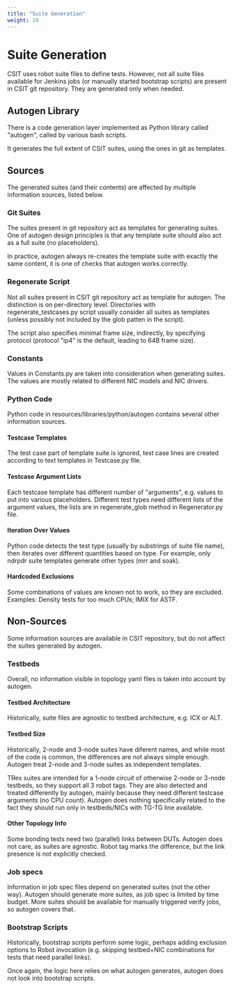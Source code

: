 ```yaml
---
title: "Suite Generation"
weight: 19
---
```


# Suite Generation

CSIT uses robot suite files to define tests.
However, not all suite files available for Jenkins jobs
(or manually started bootstrap scripts) are present in CSIT git repository.
They are generated only when needed.

## Autogen Library

There is a code generation layer implemented as Python library called "autogen",
called by various bash scripts.

It generates the full extent of CSIT suites, using the ones in git as templates.

## Sources

The generated suites (and their contents) are affected by multiple information
sources, listed below.

### Git Suites

The suites present in git repository act as templates for generating suites.
One of autogen design principles is that any template suite should also act
as a full suite (no placeholders).

In practice, autogen always re-creates the template suite with exactly
the same content, it is one of checks that autogen works correctly.

### Regenerate Script

Not all suites present in CSIT git repository act as template for autogen.
The distinction is on per-directory level. Directories with
regenerate_testcases.py script usually consider all suites as templates
(unless possibly not included by the glob patten in the script).

The script also specifies minimal frame size, indirectly, by specifying protocol
(protocol "ip4" is the default, leading to 64B frame size).

### Constants

Values in Constants.py are taken into consideration when generating suites.
The values are mostly related to different NIC models and NIC drivers.

### Python Code

Python code in resources/libraries/python/autogen contains several other
information sources.

#### Testcase Templates

The test case part of template suite is ignored, test case lines
are created according to text templates in Testcase.py file.

#### Testcase Argument Lists

Each testcase template has different number of "arguments", e.g. values
to put into various placeholders. Different test types need different
lists of the argument values, the lists are in regenerate_glob method
in Regenerator.py file.

#### Iteration Over Values

Python code detects the test type (usually by substrings of suite file name),
then iterates over different quantities based on type.
For example, only ndrpdr suite templates generate other types (mrr and soak).

#### Hardcoded Exclusions

Some combinations of values are known not to work, so they are excluded.
Examples: Density tests for too much CPUs; IMIX for ASTF.

## Non-Sources

Some information sources are available in CSIT repository,
but do not affect the suites generated by autogen.

### Testbeds

Overall, no information visible in topology yaml files is taken into account
by autogen.

#### Testbed Architecture

Historically, suite files are agnostic to testbed architecture, e.g. ICX or ALT.

#### Testbed Size

Historically, 2-node and 3-node suites have diferent names, and while
most of the code is common, the differences are not always simple enough.
Autogen treat 2-node and 3-node suites as independent templates.

TRex suites are intended for a 1-node circuit of otherwise 2-node or 3-node
testbeds, so they support all 3 robot tags.
They are also detected and treated differently by autogen,
mainly because they need different testcase arguments (no CPU count).
Autogen does nothing specifically related to the fact they should run
only in testbeds/NICs with TG-TG line available.

#### Other Topology Info

Some bonding tests need two (parallel) links between DUTs.
Autogen does not care, as suites are agnostic.
Robot tag marks the difference, but the link presence is not explicitly checked.

### Job specs

Information in job spec files depend on generated suites (not the other way).
Autogen should generate more suites, as job spec is limited by time budget.
More suites should be available for manually triggered verify jobs,
so autogen covers that.

### Bootstrap Scripts

Historically, bootstrap scripts perform some logic,
perhaps adding exclusion options to Robot invocation
(e.g. skipping testbed+NIC combinations for tests that need parallel links).

Once again, the logic here relies on what autogen generates,
autogen does not look into bootstrap scripts.
